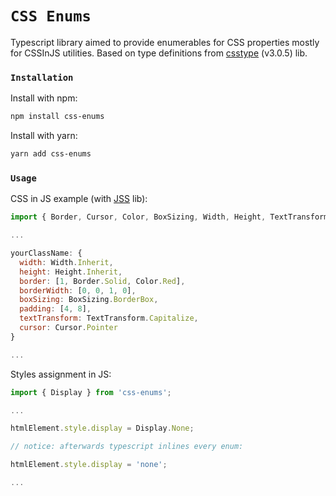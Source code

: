 # `CSS Enums`

Typescript library aimed to provide enumerables for CSS properties mostly for CSSInJS utilities.
Based on type definitions from [csstype][css-type-link] (v3.0.5) lib.

[css-type-link]: https://github.com/frenic/csstype

### `Installation`

Install with npm:
```sh
npm install css-enums
```

Install with yarn:
```sh
yarn add css-enums
```

### `Usage`

CSS in JS example (with [JSS][jss-link] lib):
```js
import { Border, Cursor, Color, BoxSizing, Width, Height, TextTransform } from 'css-enums';

...

yourClassName: {
  width: Width.Inherit,
  height: Height.Inherit,
  border: [1, Border.Solid, Color.Red],
  borderWidth: [0, 0, 1, 0],
  boxSizing: BoxSizing.BorderBox,
  padding: [4, 8],
  textTransform: TextTransform.Capitalize,
  cursor: Cursor.Pointer
}

...
```

Styles assignment in JS:
```js
import { Display } from 'css-enums';

...

htmlElement.style.display = Display.None;

// notice: afterwards typescript inlines every enum:

htmlElement.style.display = 'none';

...
```

[jss-link]: https://cssinjs.org
